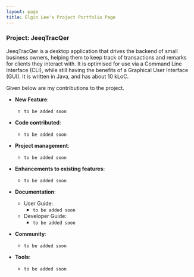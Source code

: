 ```yaml
---
layout: page
title: Elgin Lee's Project Portfolio Page
---
```


### Project: JeeqTracQer

JeeqTracQer is a desktop application that drives the backend of small business owners, helping them to keep track of transactions and remarks for clients they interact with.
It is optimised for use via a Command Line Interface (CLI), while still having the benefits of a Graphical User Interface (GUI). It is written in Java, and has about 10 kLoC.

Given below are my contributions to the project.

* **New Feature**:
    * `to be added soon`

* **Code contributed**:
    * `to be added soon`

* **Project management**:
    * `to be added soon`

* **Enhancements to existing features**:
    * `to be added soon`

* **Documentation**:
    * User Guide:
        * `to be added soon`
    * Developer Guide:
        * `to be added soon`

* **Community**:
    * `to be added soon`

* **Tools**:
    * `to be added soon`
